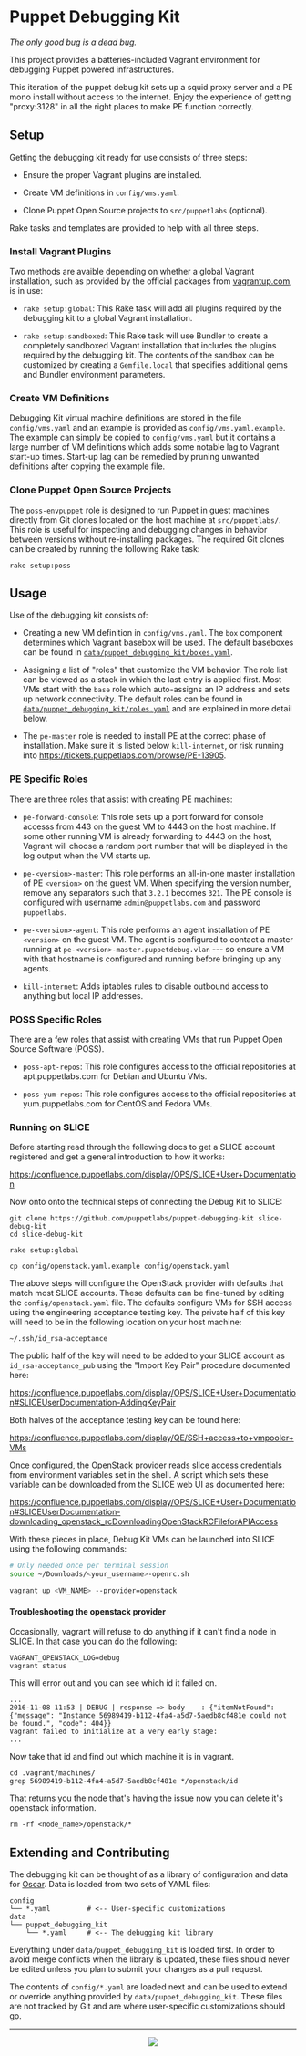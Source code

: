 # Puppet Debugging Kit
_The only good bug is a dead bug._

This project provides a batteries-included Vagrant environment for debugging Puppet powered infrastructures.  

This iteration of the puppet debug kit sets up a squid proxy server and a PE mono install without access to the internet.  Enjoy the experience of getting "proxy:3128" in all
the right places to make PE function correctly.


## Setup

Getting the debugging kit ready for use consists of three steps:

  - Ensure the proper Vagrant plugins are installed.

  - Create VM definitions in `config/vms.yaml`.

  - Clone Puppet Open Source projects to `src/puppetlabs` (optional).

Rake tasks and templates are provided to help with all three steps.

### Install Vagrant Plugins

Two methods are avaible depending on whether a global Vagrant installation, such as provided by the official packages from [vagrantup.com](http://vagrantup.com), is in use:

  - `rake setup:global`:
    This Rake task will add all plugins required by the debugging kit to a global Vagrant installation.

  - `rake setup:sandboxed`:
    This Rake task will use Bundler to create a completely sandboxed Vagrant installation that includes the plugins required by the debugging kit.
    The contents of the sandbox can be customized by creating a `Gemfile.local` that specifies additional gems and Bundler environment parameters.

### Create VM Definitions

Debugging Kit virtual machine definitions are stored in the file `config/vms.yaml` and an example is provided as `config/vms.yaml.example`.
The example can simply be copied to `config/vms.yaml` but it contains a large number of VM definitions which adds some notable lag to Vagrant start-up times.
Start-up lag can be remedied by pruning unwanted definitions after copying the example file.

### Clone Puppet Open Source Projects

The `poss-envpuppet` role is designed to run Puppet in guest machines directly from Git clones located on the host machine at `src/puppetlabs/`.
This role is useful for inspecting and debugging changes in behavior between versions without re-installing packages.
The required Git clones can be created by running the following Rake task:

    rake setup:poss


## Usage

Use of the debugging kit consists of:

  - Creating a new VM definition in `config/vms.yaml`.
    The `box` component determines which Vagrant basebox will be used.
    The default baseboxes can be found in [`data/puppet_debugging_kit/boxes.yaml`](https://github.com/puppetlabs/puppet-debugging-kit/blob/internal/data/puppet_debugging_kit/boxes.yaml).

  - Assigning a list of "roles" that customize the VM behavior.
    The role list can be viewed as a stack in which the last entry is applied first.
    Most VMs start with the `base` role which auto-assigns an IP address and sets up network connectivity.
    The default roles can be found in [`data/puppet_debugging_kit/roles.yaml`](https://github.com/puppetlabs/puppet-debugging-kit/blob/internal/data/puppet_debugging_kit/roles.yaml) and are explained in more detail below.

  - The `pe-master` role is needed to install PE at the correct phase of installation.  Make sure it is listed below `kill-internet`, or risk running into https://tickets.puppetlabs.com/browse/PE-13905.


### PE Specific Roles

There are three roles that assist with creating PE machines:

  - `pe-forward-console`:
    This role sets up a port forward for console accesss from 443 on the guest VM to 4443 on the host machine.
    If some other running VM is already forwarding to 4443 on the host, Vagrant will choose a random port number that will be displayed in the log output when the VM starts up.

  - `pe-<version>-master`:
    This role performs an all-in-one master installation of PE `<version>` on the guest VM.
    When specifying the version number, remove any separators such that `3.2.1` becomes `321`.
    The PE console is configured with username `admin@puppetlabs.com` and password `puppetlabs`.

  - `pe-<version>-agent`:
    This role performs an agent installation of PE `<version>` on the guest VM.
    The agent is configured to contact a master running at `pe-<version>-master.puppetdebug.vlan` --- so ensure a VM with that hostname is configured and running before bringing up any agents.

  - `kill-internet`:
    Adds iptables rules to disable outbound access to anything but local IP addresses.


### POSS Specific Roles

There are a few roles that assist with creating VMs that run Puppet Open Source Software (POSS).

  - `poss-apt-repos`:
    This role configures access to the official repositories at apt.puppetlabs.com for Debian and Ubuntu VMs.

  - `poss-yum-repos`:
    This role configures access to the official repositories at yum.puppetlabs.com for CentOS and Fedora VMs.

### Running on SLICE

Before starting read through the following docs to get a SLICE account
registered and get a general introduction to how it works:

https://confluence.puppetlabs.com/display/OPS/SLICE+User+Documentation

Now onto onto the technical steps of connecting the Debug Kit to SLICE:

```
git clone https://github.com/puppetlabs/puppet-debugging-kit slice-debug-kit
cd slice-debug-kit

rake setup:global

cp config/openstack.yaml.example config/openstack.yaml
```

The above steps will configure the OpenStack provider with defaults that match
most SLICE accounts. These defaults can be fine-tuned by editing the
`config/openstack.yaml` file. The defaults configure VMs for SSH access using
the engineering acceptance testing key. The private half of this key will need
to be in the following location on your host machine:

    ~/.ssh/id_rsa-acceptance

The public half of the key will need to be added to your SLICE account
as `id_rsa-acceptance_pub` using the "Import Key Pair" procedure documented here:

  https://confluence.puppetlabs.com/display/OPS/SLICE+User+Documentation#SLICEUserDocumentation-AddingKeyPair

Both halves of the acceptance testing key can be found here:

  https://confluence.puppetlabs.com/display/QE/SSH+access+to+vmpooler+VMs

Once configured, the OpenStack provider reads slice access credentials from
environment variables set in the shell. A script which sets these variable can
be downloaded from the SLICE web UI as documented here:

  https://confluence.puppetlabs.com/display/OPS/SLICE+User+Documentation#SLICEUserDocumentation-downloading_openstack_rcDownloadingOpenStackRCFileforAPIAccess

With these pieces in place, Debug Kit VMs can be launched into SLICE using
the following commands:

```bash
# Only needed once per terminal session
source ~/Downloads/<your_username>-openrc.sh

vagrant up <VM_NAME> --provider=openstack
```


#### Troubleshooting the openstack provider

Occasionally, vagrant will refuse to do anything if it can't find a node in SLICE.  In that case you can do the following:

```
VAGRANT_OPENSTACK_LOG=debug
vagrant status
```

This will error out and you can see which id it failed on.

```
...
2016-11-08 11:53 | DEBUG | response => body    : {"itemNotFound": {"message": "Instance 56989419-b112-4fa4-a5d7-5aedb8cf481e could not be found.", "code": 404}}
Vagrant failed to initialize at a very early stage:
...
```

Now take that id and find out which machine it is in vagrant.

```
cd .vagrant/machines/
grep 56989419-b112-4fa4-a5d7-5aedb8cf481e */openstack/id
```

That returns you the node that's having the issue now you can delete it's openstack information.

```
rm -rf <node_name>/openstack/*
```

## Extending and Contributing

The debugging kit can be thought of as a library of configuration and data for [Oscar](https://github.com/adrienthebo/oscar).
Data is loaded from two sets of YAML files:

```
config
└── *.yaml         # <-- User-specific customizations
data
└── puppet_debugging_kit
    └── *.yaml     # <-- The debugging kit library
```

Everything under `data/puppet_debugging_kit` is loaded first.
In order to avoid merge conflicts when the library is updated, these files should never be edited unless you plan to submit your changes as a pull request.

The contents of `config/*.yaml` are loaded next and can be used to extend or override anything provided by `data/puppet_debugging_kit`.
These files are not tracked by Git and are where user-specific customizations should go.

---
<p align="center">
  <img src="http://i.imgur.com/TFTT0Jh.png" />
</p>
